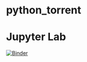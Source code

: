 # python_torrent



# Jupyter Lab
[![Binder](https://mybinder.org/badge_logo.svg)](https://mybinder.org/v2/gh/imrankhan441/python_torrent/master?urlpath=%2Fdesktop)
